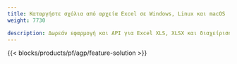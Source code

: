 ```yaml
---
title: Καταργήστε σχόλια από αρχεία Excel σε Windows, Linux και macOS 
weight: 7730

description: Δωρεάν εφαρμογή και API για Excel XLS, XLSX και διαχείριση σχολίων και σχολίων ODS
---
```

{{< blocks/products/pf/agp/feature-solution >}} 

